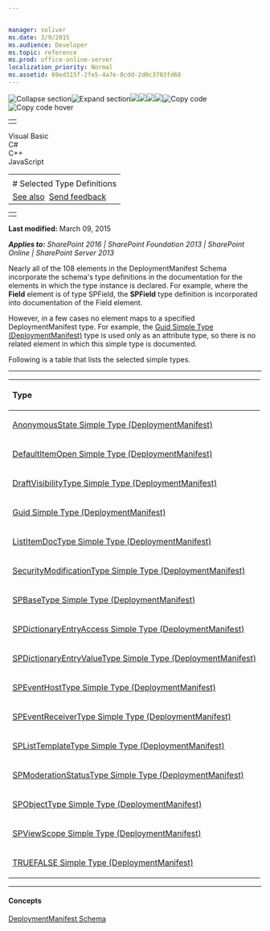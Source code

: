 ```yaml
---


manager: soliver
ms.date: 3/9/2015
ms.audience: Developer
ms.topic: reference
ms.prod: office-online-server
localization_priority: Normal
ms.assetid: 69ed315f-2fe5-4a7e-8cdd-2d0c3703fd68
---
```


![Collapse
section](../icons/collapse_all.gif "Collapse section")![Expand
section](../icons/expand_all.gif "Expand section")![](../icons/collapse_all.gif)![](../icons/expand_all.gif)![](../icons/dropdown.gif)![](../icons/dropdownHover.gif)![Copy
code](../icons/copycode.gif "Copy code")![Copy code
hover](../icons/copycodeHighlight.gif "Copy code hover")
<table>
<tbody>
<tr class="odd">
<td align="left"></td>
</tr>
</tbody>
</table>

Visual Basic  
C\#  
C++  
JavaScript  

<table>
<tbody>
<tr class="odd">
<td align="left"><span id="runningHeaderText"></span></td>
</tr>
<tr class="even">
<td align="left"># Selected Type Definitions</td>
</tr>
<tr class="odd">
<td align="left"><a href="#seeAlsoToggle">See also</a>  <span id="headfeedbackarea" class="feedbackhead"><a href="javascript:SubmitFeedback(&#39;docthis@Microsoft.com&#39;,&#39;&#39;,&#39;&#39;,&#39;&#39;,&#39;1.0.18082.1225&#39;,&#39;%0\dThank%20you%20for%20your%20feedback.%20The%20developer%20writing%20teams%20use%20your%20feedback%20to%20improve%20documentation.%20While%20we%20are%20reviewing%20your%20feedback,%20we%20may%20send%20you%20e-mail%20to%20ask%20for%20clarification%20or%20feedback%20on%20a%20solution.%20We%20do%20not%20use%20your%20e-mail%20address%20for%20any%20other%20purpose%20and%20we%20delete%20it%20after%20we%20finish%20our%20review.%0\AFor%20further%20information%20about%20the%20privacy%20policies%20of%20Microsoft,%20please%20see%20http://privacy.microsoft.com/en-us/default.aspx.%0\A%0\d&#39;,&#39;Customer%20feedback&#39;);">Send feedback</a></span></td>
</tr>
</tbody>
</table>

<table>
<colgroup>
<col width="100%" />
</colgroup>
<tbody>
<tr class="odd">
<td align="left"></td>
</tr>
</tbody>
</table>

**Last modified:** March 09, 2015

***Applies to:** SharePoint 2016 | SharePoint Foundation 2013 |
SharePoint Online | SharePoint Server 2013*

Nearly all of the 108 elements in the DeploymentManifest Schema
incorporate the schema's type definitions in the documentation for the
elements in which the type instance is declared. For example, where the
**Field** element is of type <span
class="keyword">SPField</span>, the **SPField**
type definition is incorporated into documentation of the <span
class="keyword">Field</span> element.

However, in a few cases no element maps to a specified
DeploymentManifest type. For example, the <span sdata="link">[Guid
Simple Type
(DeploymentManifest)](guid-simple-type-deploymentmanifest.htm)</span>
type is used only as an attribute type, so there is no related element
in which this simple type is documented.

Following is a table that lists the selected simple types.


----------------------------------------------------------------------------------------------------------------------------------------------------------------------------------------------------------

<table>
<colgroup>
<col width="100%" />
</colgroup>
<thead>
<tr class="header">
<th align="left"><p>Type</p></th>
</tr>
</thead>
<tbody>
<tr class="odd">
<td align="left"><p><span sdata="link"><a href="anonymousstate-simple-type-deploymentmanifest.htm">AnonymousState Simple Type (DeploymentManifest)</a></span></p></td>
</tr>
<tr class="even">
<td align="left"><p><span sdata="link"><a href="defaultitemopen-simple-type-deploymentmanifest.htm">DefaultItemOpen Simple Type (DeploymentManifest)</a></span></p></td>
</tr>
<tr class="odd">
<td align="left"><p><span sdata="link"><a href="draftvisibilitytype-simple-type-deploymentmanifest.htm">DraftVisibilityType Simple Type (DeploymentManifest)</a></span></p></td>
</tr>
<tr class="even">
<td align="left"><p><span sdata="link"><a href="guid-simple-type-deploymentmanifest.htm">Guid Simple Type (DeploymentManifest)</a></span></p></td>
</tr>
<tr class="odd">
<td align="left"><p><span sdata="link"><a href="listitemdoctype-simple-type-deploymentmanifest.htm">ListItemDocType Simple Type (DeploymentManifest)</a></span></p></td>
</tr>
<tr class="even">
<td align="left"><p><span sdata="link"><a href="securitymodificationtype-simple-type-deploymentmanifest.htm">SecurityModificationType Simple Type (DeploymentManifest)</a></span></p></td>
</tr>
<tr class="odd">
<td align="left"><p><span sdata="link"><a href="spbasetype-simple-type-deploymentmanifest.htm">SPBaseType Simple Type (DeploymentManifest)</a></span></p></td>
</tr>
<tr class="even">
<td align="left"><p><span sdata="link"><a href="spdictionaryentryaccess-simple-type-deploymentmanifest.htm">SPDictionaryEntryAccess Simple Type (DeploymentManifest)</a></span></p></td>
</tr>
<tr class="odd">
<td align="left"><p><span sdata="link"><a href="spdictionaryentryvaluetype-simple-type-deploymentmanifest.htm">SPDictionaryEntryValueType Simple Type (DeploymentManifest)</a></span></p></td>
</tr>
<tr class="even">
<td align="left"><p><span sdata="link"><a href="speventhosttype-simple-type-deploymentmanifest.htm">SPEventHostType Simple Type (DeploymentManifest)</a></span></p></td>
</tr>
<tr class="odd">
<td align="left"><p><span sdata="link"><a href="speventreceivertype-simple-type-deploymentmanifest.htm">SPEventReceiverType Simple Type (DeploymentManifest)</a></span></p></td>
</tr>
<tr class="even">
<td align="left"><p><span sdata="link"><a href="splisttemplatetype-simple-type-deploymentmanifest.htm">SPListTemplateType Simple Type (DeploymentManifest)</a></span></p></td>
</tr>
<tr class="odd">
<td align="left"><p><span sdata="link"><a href="spmoderationstatustype-simple-type-deploymentmanifest.htm">SPModerationStatusType Simple Type (DeploymentManifest)</a></span></p></td>
</tr>
<tr class="even">
<td align="left"><p><span sdata="link"><a href="spobjecttype-simple-type-deploymentmanifest.htm">SPObjectType Simple Type (DeploymentManifest)</a></span></p></td>
</tr>
<tr class="odd">
<td align="left"><p><span sdata="link"><a href="spviewscope-simple-type-deploymentmanifest.htm">SPViewScope Simple Type (DeploymentManifest)</a></span></p></td>
</tr>
<tr class="even">
<td align="left"><p><span sdata="link"><a href="truefalse-simple-type-deploymentmanifest.htm">TRUEFALSE Simple Type (DeploymentManifest)</a></span></p></td>
</tr>
</tbody>
</table>


-------------------------------------------------------------------------------------------------------------------------------------------------------------------------------------------

#### Concepts

<span sdata="link">[DeploymentManifest
Schema](deploymentmanifest-schema.htm)</span>








